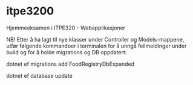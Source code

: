 # itpe3200
Hjemmeeksamen i ITPE320 - Webapplikasjoner

NB!
Etter å ha lagt til nye klasser under Controller og Models-mappene, utfør følgende kommandoer i terminalen for å unngå feilmeldinger under build og for å holde migrations og DB oppdatert:

dotnet ef migrations add FoodRegistryDbExpanded

dotnet ef database update
